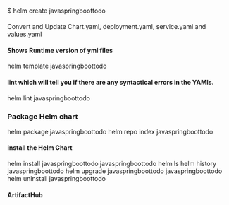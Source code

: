 
#### 
 $ helm create javaspringboottodo

####
Convert and Update Chart.yaml, deployment.yaml, service.yaml and values.yaml

#### Shows Runtime version of yml files
helm template javaspringboottodo

#### lint which will tell you if there are any syntactical errors in the YAMls.
helm lint javaspringboottodo      

### Package Helm chart
helm package javaspringboottodo
helm repo index javaspringboottodo



#### install the Helm Chart
helm install javaspringboottodo javaspringboottodo
helm ls
helm history javaspringboottodo
helm upgrade javaspringboottodo javaspringboottodo
helm uninstall javaspringboottodo

#### ArtifactHub